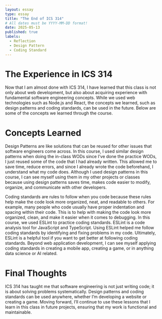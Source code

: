 ```yaml
---
layout: essay
type: essay
title: "The End of ICS 314" 
# All dates must be YYYY-MM-DD format!
date: 2025-05-13
published: true
labels:
  - Reflection
  - Design Pattern
  - Coding Standard
---
```


# The Experience in ICS 314
Now that I am almost done with ICS 314, I have learned that this class is not only about web development, but also about acquiring experience with fundamental software engineering concepts. While we used web technologies such as Node.js and React, the concepts we learned, such as design patterns and coding standards, can be used in the future. Below are some of the concepts we learned through the course.

# Concepts Learned
Design Patterns are like solutions that can be reused for other issues that software engineers come across. In this course, I used similar design patterns when doing the in-class WODs since I’ve done the practice WODs, I just reused some of the code that I had already written. This allowed me to save time, reduce errors, and since I already wrote the code beforehand, I understand what my code does. Although I used design patterns in this course, I can see myself using them in my other projects or classes because using design patterns saves time, makes code easier to modify, organize, and communicate with other developers. 

Coding standards are rules to follow when you code because these rules help make the code look more organized, neat, and readable to others. For example, many people who code usually have proper indentation and spacing within their code. This is to help with making the code look more organized, clean, and make it easier when it comes to debugging. In this course, we used ESLint to practice coding standards. ESLint is a code analysis tool for JavaScript and TypeScript. Using ESLint helped me follow coding standards by identifying and fixing problems in my code. Ultimately, ESLint is a helpful tool if you want to get better at following coding standards. Beyond web application development, I can see myself applying coding standards in creating a mobile app, creating a game, or in anything data science or AI related. 

# Final Thoughts
ICS 314 has taught me that software engineering is not just writing code; it is about solving problems systematically. Design patterns and coding standards can be used anywhere, whether I’m developing a website or creating a game. Moving forward, I’ll continue to use these lessons that I learn in this class in future projects, ensuring that my work is functional and maintainable. 
